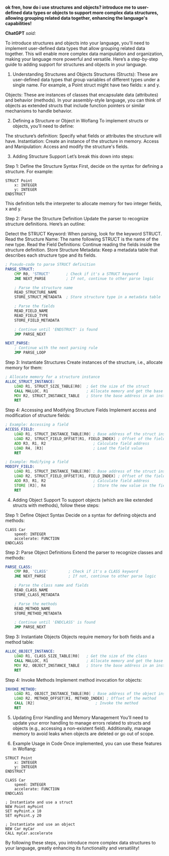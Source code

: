 **ok fren, how do i use structures and objects? introduce me to user-defined data types or objects to support more complex data structures, allowing grouping related data together, enhancing the language's capabilities!**


**ChatGPT** _said:_

To introduce structures and objects into your language, you'll need to implement user-defined data types that allow grouping related data together. This will enable more complex data manipulation and organization, making your language more powerful and versatile. Here’s a step-by-step guide to adding support for structures and objects in your language.

1. Understanding Structures and Objects
Structures (Structs): These are user-defined data types that group variables of different types under a single name. For example, a Point struct might have two fields: x and y.

Objects: These are instances of classes that encapsulate data (attributes) and behavior (methods). In your assembly-style language, you can think of objects as extended structs that include function pointers or similar mechanisms to handle behavior.

2. Defining a Structure or Object in Woflang
To implement structs or objects, you’ll need to define:

The structure’s definition: Specify what fields or attributes the structure will have.
Instantiation: Create an instance of the structure in memory.
Access and Manipulation: Access and modify the structure's fields.

3. Adding Structure Support
Let’s break this down into steps:

Step 1: Define the Structure Syntax
First, decide on the syntax for defining a structure. For example:

```plaintext
STRUCT Point
    x: INTEGER
    y: INTEGER
ENDSTRUCT
```

This definition tells the interpreter to allocate memory for two integer fields, x and y.

Step 2: Parse the Structure Definition
Update the parser to recognize structure definitions. Here’s an outline:

Detect the STRUCT Keyword: When parsing, look for the keyword STRUCT.
Read the Structure Name: The name following STRUCT is the name of the new type.
Read the Field Definitions: Continue reading the fields inside the structure definition.
Store Structure Metadata: Keep a metadata table that describes each structure type and its fields.

```asm
; Pseudo-code to parse STRUCT definition
PARSE_STRUCT:
    CMP R0, 'STRUCT'       ; Check if it's a STRUCT keyword
    JNE NEXT_PARSE         ; If not, continue to other parse logic

    ; Parse the structure name
    READ_STRUCTURE_NAME
    STORE_STRUCT_METADATA  ; Store structure type in a metadata table

    ; Parse the fields
    READ_FIELD_NAME
    READ_FIELD_TYPE
    STORE_FIELD_METADATA

    ; Continue until 'ENDSTRUCT' is found
    JMP PARSE_NEXT

NEXT_PARSE:
    ; Continue with the next parsing rule
    JMP PARSE_LOOP
```

Step 3: Instantiate Structures
Create instances of the structure, i.e., allocate memory for them:

```asm
; Allocate memory for a structure instance
ALLOC_STRUCT_INSTANCE:
    LOAD R1, STRUCT_SIZE_TABLE[R0]  ; Get the size of the struct
    CALL MALLOC, R1                 ; Allocate memory and get the base address
    MOV R2, STRUCT_INSTANCE_TABLE   ; Store the base address in an instance table
    RET
```

Step 4: Accessing and Modifying Structure Fields
Implement access and modification of structure fields:

```asm
; Example: Accessing a field
ACCESS_FIELD:
    LOAD R1, STRUCT_INSTANCE_TABLE[R0] ; Base address of the struct instance
    LOAD R2, STRUCT_FIELD_OFFSET[R1, FIELD_INDEX] ; Offset of the field
    ADD R3, R1, R2                     ; Calculate field address
    LOAD R4, [R3]                      ; Load the field value
    RET

; Example: Modifying a field
MODIFY_FIELD:
    LOAD R1, STRUCT_INSTANCE_TABLE[R0] ; Base address of the struct instance
    LOAD R2, STRUCT_FIELD_OFFSET[R1, FIELD_INDEX] ; Offset of the field
    ADD R3, R1, R2                     ; Calculate field address
    STORE [R3], R4                     ; Store the new value in the field
    RET
```

4. Adding Object Support
To support objects (which are like extended structs with methods), follow these steps:

Step 1: Define Object Syntax
Decide on a syntax for defining objects and methods:

```plaintext
CLASS Car
    speed: INTEGER
    accelerate: FUNCTION
ENDCLASS
```

Step 2: Parse Object Definitions
Extend the parser to recognize classes and methods:

```asm
PARSE_CLASS:
    CMP R0, 'CLASS'         ; Check if it's a CLASS keyword
    JNE NEXT_PARSE          ; If not, continue to other parse logic

    ; Parse the class name and fields
    READ_CLASS_NAME
    STORE_CLASS_METADATA

    ; Parse the methods
    READ_METHOD_NAME
    STORE_METHOD_METADATA

    ; Continue until 'ENDCLASS' is found
    JMP PARSE_NEXT
```

Step 3: Instantiate Objects
Objects require memory for both fields and a method table:

```asm
ALLOC_OBJECT_INSTANCE:
    LOAD R1, CLASS_SIZE_TABLE[R0]   ; Get the size of the class
    CALL MALLOC, R1                 ; Allocate memory and get the base address
    MOV R2, OBJECT_INSTANCE_TABLE   ; Store the base address in an instance table
    RET
```

Step 4: Invoke Methods
Implement method invocation for objects:

```asm
INVOKE_METHOD:
    LOAD R1, OBJECT_INSTANCE_TABLE[R0] ; Base address of the object instance
    LOAD R2, METHOD_OFFSET[R1, METHOD_INDEX] ; Offset of the method
    CALL [R2]                           ; Invoke the method
    RET
```

5. Updating Error Handling and Memory Management
You’ll need to update your error handling to manage errors related to structs and objects (e.g., accessing a non-existent field). Additionally, manage memory to avoid leaks when objects are deleted or go out of scope.


6. Example Usage in Code
Once implemented, you can use these features in Woflang:

```plaintext
STRUCT Point
    x: INTEGER
    y: INTEGER
ENDSTRUCT

CLASS Car
    speed: INTEGER
    accelerate: FUNCTION
ENDCLASS

; Instantiate and use a struct
NEW Point myPoint
SET myPoint.x 10
SET myPoint.y 20

; Instantiate and use an object
NEW Car myCar
CALL myCar.accelerate
```

By following these steps, you introduce more complex data structures to your language, greatly enhancing its functionality and versatility!
